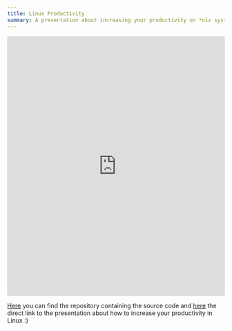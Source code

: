 ```yaml
---
title: Linux Productivity
summary: A presentation about increasing your productivity on *nix systems
---
```


<iframe width="100%" height="600" marginheight="0" marginwidth="0" frameborder="0" allowfullscreen src="https://allaman.github.io/productivity/">
 [Direct Link to Slides](https://allaman.github.io/productivity)
</iframe>

[Here](https://github.com/Allaman/productivity) you can find the repository containing the source code and [here](https://allaman.github.io/productivity/) the direct link to the presentation about how to increase your productivity in Linux :)
